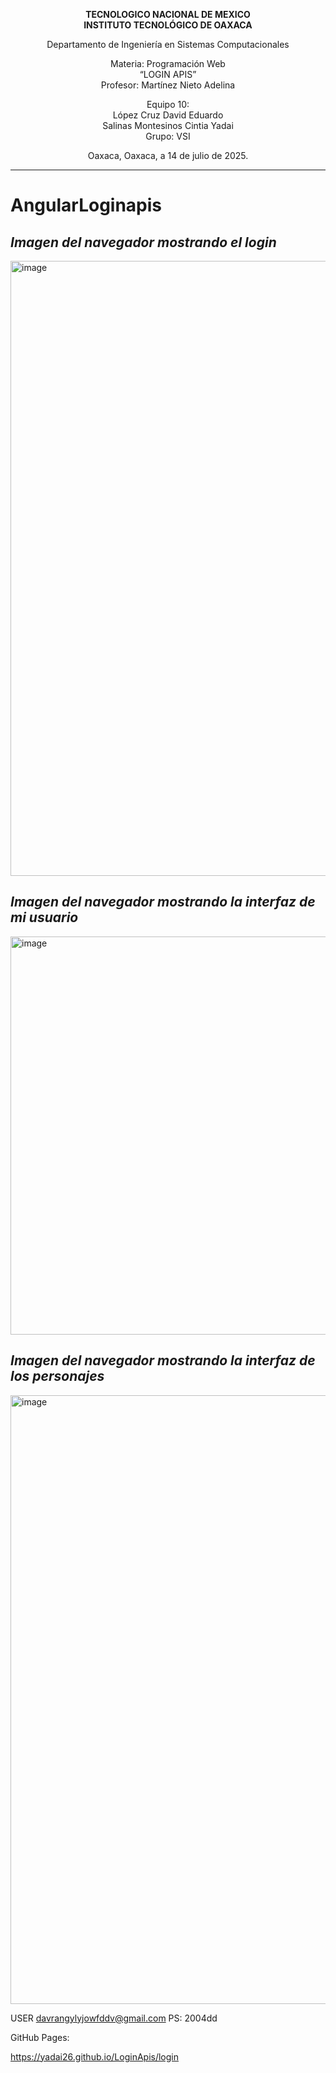 
<div align="center">

**TECNOLOGICO NACIONAL DE MEXICO**  
**INSTITUTO TECNOLÓGICO DE OAXACA**

Departamento de Ingeniería en Sistemas Computacionales  

Materia: Programación Web  
“LOGIN APIS”  
Profesor: Martínez Nieto Adelina

Equipo 10:  
López Cruz David Eduardo  
Salinas Montesinos Cintia Yadai  
Grupo: VSI  

Oaxaca, Oaxaca, a 14 de julio de 2025.

</div>

---

# AngularLoginapis








## ***Imagen del navegador mostrando el login***

<img width="1904" height="984" alt="image" src="https://github.com/user-attachments/assets/eb28119c-7bc7-4e47-a51b-1364f5a572d5" />


## ***Imagen del navegador mostrando la interfaz de mi usuario***

<img width="1905" height="637" alt="image" src="https://github.com/user-attachments/assets/5cfb6cb8-7231-41f2-9253-ba8708fa6f17" />


## ***Imagen del navegador mostrando la interfaz de los personajes***

<img width="1905" height="974" alt="image" src="https://github.com/user-attachments/assets/7de93cba-8c9f-446f-9bf8-3d36ac559e65" />


USER
davrangylyjowfddv@gmail.com
PS:
2004dd

GitHub Pages:

https://yadai26.github.io/LoginApis/login
